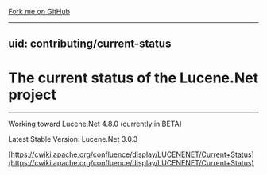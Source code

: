 <span id="forkongithub"><a href="https://github.com/apache/lucenenet">Fork me on GitHub</a></span>

---
uid: contributing/current-status
---
The current status of the Lucene.Net project
===============

---------------

Working toward Lucene.Net 4.8.0 (currently in BETA)

Latest Stable Version: Lucene.Net 3.0.3

[https://cwiki.apache.org/confluence/display/LUCENENET/Current+Status](https://cwiki.apache.org/confluence/display/LUCENENET/Current+Status)
